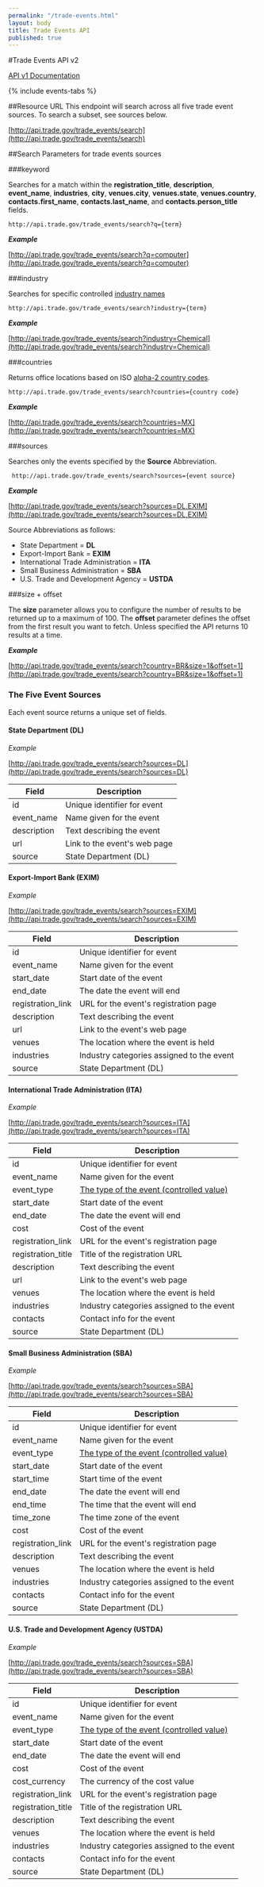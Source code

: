 ```yaml
---
permalink: "/trade-events.html"
layout: body
title: Trade Events API
published: true
---
```


#Trade Events API v2

[API v1 Documentation](/v1/trade-events.html)

{% include events-tabs %}

##Resource URL
This endpoint will search across all five trade event sources.  To search a subset, see sources below.

[http://api.trade.gov/trade_events/search](http://api.trade.gov/trade_events/search)

##Search Parameters for trade events sources

###keyword

Searches for a match within the **registration_title**, **description**, **event_name**, **industries**, **city**, **venues.city**, **venues.state**, **venues.country**, **contacts.first_name**, **contacts.last_name**, and **contacts.person_title** fields.

    http://api.trade.gov/trade_events/search?q={term}

**_Example_**

[http://api.trade.gov/trade_events/search?q=computer](http://api.trade.gov/trade_events/search?q=computer)

###industry

Searches for specific controlled [industry names](/v1/industry-list-trade-events.html)

    http://api.trade.gov/trade_events/search?industry={term}

**_Example_**

[http://api.trade.gov/trade_events/search?industry=Chemical](http://api.trade.gov/trade_events/search?industry=Chemical)

###countries

Returns office locations based on ISO [alpha-2 country codes](http://www.iso.org/iso/home/standards/country_codes/country_names_and_code_elements.htm).

    http://api.trade.gov/trade_events/search?countries={country code}

**_Example_**

[http://api.trade.gov/trade_events/search?countries=MX](http://api.trade.gov/trade_events/search?countries=MX)


###sources

Searches only the events specified by the **Source** Abbreviation.

	 http://api.trade.gov/trade_events/search?sources={event source}

**_Example_**

[http://api.trade.gov/trade_events/search?sources=DL,EXIM](http://api.trade.gov/trade_events/search?sources=DL,EXIM)

Source Abbreviations as follows:

* State Department = **DL**
* Export-Import Bank = **EXIM**
* International Trade Administration = **ITA**
* Small Business Administration = **SBA**
* U.S. Trade and Development Agency = **USTDA**


###size + offset

The **size** parameter allows you to configure the number of results to be returned up to a maximum of 100. The **offset** parameter defines the offset from the first result you want to fetch. Unless specified the API returns 10 results at a time.

**_Example_**

[http://api.trade.gov/trade_events/search?country=BR&size=1&offset=1](http://api.trade.gov/trade_events/search?country=BR&size=1&offset=1)


### The Five Event Sources

Each event source returns a unique set of fields.

#### State Department (DL)

_Example_

[http://api.trade.gov/trade_events/search?sources=DL](http://api.trade.gov/trade_events/search?sources=DL)

| Field              | Description                             |
| ------------------ | --------------------------------------- |
| id                 | Unique identifier for event              |
| event_name         | Name given for the event                |
| description         | Text describing the event |
| url        | Link to the event's web page  |
| source     | State Department (DL)         |


#### Export-Import Bank (EXIM)

_Example_

[http://api.trade.gov/trade_events/search?sources=EXIM](http://api.trade.gov/trade_events/search?sources=EXIM)

| Field              | Description                             |
| ------------------ | --------------------------------------- |
| id                 | Unique identifier for event              |
| event_name         | Name given for the event                |
| start_date         | Start date of the event                 |
| end_date           | The date the event will end             |
| registration_link  | URL for the event's registration page   |
| description         | Text describing the event |
| url                | Link to the event's web page  |
| venues             | The location where the event is held    |
| industries         | Industry categories assigned to the event |
| source             | State Department (DL)                   |              


#### International Trade Administration (ITA)

_Example_

[http://api.trade.gov/trade_events/search?sources=ITA](http://api.trade.gov/trade_events/search?sources=ITA)

| Field              | Description                             |
| ------------------ | --------------------------------------- |
| id                 | Unique identifier for event              |
| event_name         | Name given for the event                |
| event_type         | [The type of the event (controlled value)](/v1/event-type-list.html) |
| start_date         | Start date of the event                 |
| end_date           | The date the event will end             |
| cost               | Cost of the event                       |
| registration_link  | URL for the event's registration page   |
| registration_title | Title of the registration URL           |
| description         | Text describing the event |
| url                | Link to the event's web page  |
| venues             | The location where the event is held    |
| industries         | Industry categories assigned to the event |
| contacts           | Contact info for the event              |
| source             | State Department (DL)                   |    


#### Small Business Administration (SBA)

_Example_

[http://api.trade.gov/trade_events/search?sources=SBA](http://api.trade.gov/trade_events/search?sources=SBA)

| Field              | Description                             |
| ------------------ | --------------------------------------- |
| id                 | Unique identifier for event              |
| event_name         | Name given for the event                |
| event_type         | [The type of the event (controlled value)](/v1/event-type-list.html) |
| start_date         | Start date of the event                 |
| start_time         | Start time of the event                 |
| end_date           | The date the event will end             |
| end_time           | The time that the event will end        |
| time_zone          | The time zone of the event              |
| cost               | Cost of the event                       |
| registration_link  | URL for the event's registration page   |
| description         | Text describing the event |
| venues             | The location where the event is held    |
| industries         | Industry categories assigned to the event |
| contacts           | Contact info for the event              |
| source             | State Department (DL)                   |  


#### U.S. Trade and Development Agency (USTDA)

_Example_

[http://api.trade.gov/trade_events/search?sources=SBA](http://api.trade.gov/trade_events/search?sources=SBA)

| Field              | Description                             |
| ------------------ | --------------------------------------- |
| id                 | Unique identifier for event              |
| event_name         | Name given for the event                |
| event_type         | [The type of the event (controlled value)](/v1/event-type-list.html) |
| start_date         | Start date of the event                 |
| end_date           | The date the event will end             |
| cost               | Cost of the event                       |
| cost_currency      | The currency of the cost value          |
| registration_link  | URL for the event's registration page   |
| registration_title | Title of the registration URL           |
| description         | Text describing the event |
| venues             | The location where the event is held    |
| industries         | Industry categories assigned to the event |
| contacts           | Contact info for the event              |
| source             | State Department (DL)                   | 


